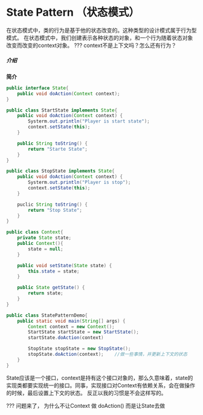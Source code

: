# State Pattern （状态模式）
在状态模式中，类的行为是基于他的状态改变的。这种类型的设计模式属于行为型模式。
在状态模式中，我们创建表示各种状态的对象，和一个行为随着状态对象改变而改变的context对象。
??? context不是上下文吗？怎么还有行为？
##### 介绍
**简介**


```java
public interface State{
    public void doAction(Context context);
}
```

```java
public class StartState implements State{
    public void doAction(Context context) {
        Systerm.out.println("Player is start state");
        context.setState(this);
    }

    public String toString() {
        return "Starte State";
    }
}
```

```java
public class StopState implements State{
    public void doAction(Context context) {
        Systerm.out.println("Player is stop");
        context.setState(this);
    }

    puclic String toString() {
        return "Stop State";
    }
}
```

```java
public class Context{
    private State state;
    public Context(){
        state = null;
    }

    public void setState(State state) {
        this.state = state;
    }

    public State getState() {
        return state;
    }
}
```

```java
public class StatePatternDemo{
    public static void main(String[] args) {
        Context context = new Context();
        StartState startState = new StartState();
        startState.doAction(context)

        StopState stopState = new StopState();
        stopState.doAction(context);    //做一些事情，并更新上下文的状态
    }
}
```

State应该是一个接口，context是持有这个接口对象的，那么久意味着，state的实现类都要实现统一的接口。同事，实现接口对Context有依赖关系，会在做操作的时候，最后设置上下文的状态。 反正以我的习惯是不会这样写的。

??? 问题来了， 为什么不让Context 做 doAction() 而是让State去做